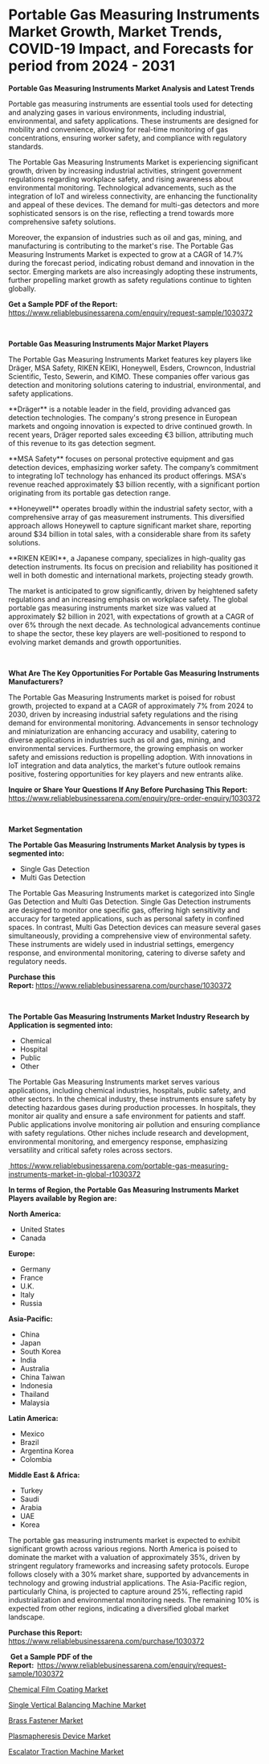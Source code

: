 <p><h1>Portable Gas Measuring Instruments Market Growth, Market Trends, COVID-19 Impact, and Forecasts for period from 2024 - 2031</h1></p><p><strong>Portable Gas Measuring Instruments Market Analysis and Latest Trends</strong></p>
<p><p>Portable gas measuring instruments are essential tools used for detecting and analyzing gases in various environments, including industrial, environmental, and safety applications. These instruments are designed for mobility and convenience, allowing for real-time monitoring of gas concentrations, ensuring worker safety, and compliance with regulatory standards.</p><p>The Portable Gas Measuring Instruments Market is experiencing significant growth, driven by increasing industrial activities, stringent government regulations regarding workplace safety, and rising awareness about environmental monitoring. Technological advancements, such as the integration of IoT and wireless connectivity, are enhancing the functionality and appeal of these devices. The demand for multi-gas detectors and more sophisticated sensors is on the rise, reflecting a trend towards more comprehensive safety solutions.</p><p>Moreover, the expansion of industries such as oil and gas, mining, and manufacturing is contributing to the market's rise. The Portable Gas Measuring Instruments Market is expected to grow at a CAGR of 14.7% during the forecast period, indicating robust demand and innovation in the sector. Emerging markets are also increasingly adopting these instruments, further propelling market growth as safety regulations continue to tighten globally.</p></p>
<p><strong>Get a Sample PDF of the Report:&nbsp;</strong> <a href="https://www.reliablebusinessarena.com/enquiry/request-sample/1030372">https://www.reliablebusinessarena.com/enquiry/request-sample/1030372</a></p>
<p>&nbsp;</p>
<p><strong>Portable Gas Measuring Instruments Major Market Players</strong></p>
<p><p>The Portable Gas Measuring Instruments Market features key players like Dräger, MSA Safety, RIKEN KEIKI, Honeywell, Esders, Crowncon, Industrial Scientific, Testo, Sewerin, and KIMO. These companies offer various gas detection and monitoring solutions catering to industrial, environmental, and safety applications.</p><p>**Dräger** is a notable leader in the field, providing advanced gas detection technologies. The company's strong presence in European markets and ongoing innovation is expected to drive continued growth. In recent years, Dräger reported sales exceeding €3 billion, attributing much of this revenue to its gas detection segment.</p><p>**MSA Safety** focuses on personal protective equipment and gas detection devices, emphasizing worker safety. The company’s commitment to integrating IoT technology has enhanced its product offerings. MSA's revenue reached approximately $3 billion recently, with a significant portion originating from its portable gas detection range.</p><p>**Honeywell** operates broadly within the industrial safety sector, with a comprehensive array of gas measurement instruments. This diversified approach allows Honeywell to capture significant market share, reporting around $34 billion in total sales, with a considerable share from its safety solutions.</p><p>**RIKEN KEIKI**, a Japanese company, specializes in high-quality gas detection instruments. Its focus on precision and reliability has positioned it well in both domestic and international markets, projecting steady growth. </p><p>The market is anticipated to grow significantly, driven by heightened safety regulations and an increasing emphasis on workplace safety. The global portable gas measuring instruments market size was valued at approximately $2 billion in 2021, with expectations of growth at a CAGR of over 6% through the next decade. As technological advancements continue to shape the sector, these key players are well-positioned to respond to evolving market demands and growth opportunities.</p></p>
<p>&nbsp;</p>
<p><strong>What Are The Key Opportunities For Portable Gas Measuring Instruments Manufacturers?</strong></p>
<p><p>The Portable Gas Measuring Instruments market is poised for robust growth, projected to expand at a CAGR of approximately 7% from 2024 to 2030, driven by increasing industrial safety regulations and the rising demand for environmental monitoring. Advancements in sensor technology and miniaturization are enhancing accuracy and usability, catering to diverse applications in industries such as oil and gas, mining, and environmental services. Furthermore, the growing emphasis on worker safety and emissions reduction is propelling adoption. With innovations in IoT integration and data analytics, the market's future outlook remains positive, fostering opportunities for key players and new entrants alike.</p></p>
<p><strong>Inquire or Share Your Questions If Any Before Purchasing This Report:</strong> <a href="https://www.reliablebusinessarena.com/enquiry/pre-order-enquiry/1030372">https://www.reliablebusinessarena.com/enquiry/pre-order-enquiry/1030372</a></p>
<p>&nbsp;</p>
<p><strong>Market Segmentation</strong></p>
<p><strong>The Portable Gas Measuring Instruments Market Analysis by types is segmented into:</strong></p>
<p><ul><li>Single Gas Detection</li><li>Multi Gas Detection</li></ul></p>
<p><p>The Portable Gas Measuring Instruments market is categorized into Single Gas Detection and Multi Gas Detection. Single Gas Detection instruments are designed to monitor one specific gas, offering high sensitivity and accuracy for targeted applications, such as personal safety in confined spaces. In contrast, Multi Gas Detection devices can measure several gases simultaneously, providing a comprehensive view of environmental safety. These instruments are widely used in industrial settings, emergency response, and environmental monitoring, catering to diverse safety and regulatory needs.</p></p>
<p><strong>Purchase this Report:&nbsp;</strong><a href="https://www.reliablebusinessarena.com/purchase/1030372">https://www.reliablebusinessarena.com/purchase/1030372</a></p>
<p>&nbsp;</p>
<p><strong>The Portable Gas Measuring Instruments Market Industry Research by Application is segmented into:</strong></p>
<p><ul><li>Chemical</li><li>Hospital</li><li>Public</li><li>Other</li></ul></p>
<p><p>The Portable Gas Measuring Instruments market serves various applications, including chemical industries, hospitals, public safety, and other sectors. In the chemical industry, these instruments ensure safety by detecting hazardous gases during production processes. In hospitals, they monitor air quality and ensure a safe environment for patients and staff. Public applications involve monitoring air pollution and ensuring compliance with safety regulations. Other niches include research and development, environmental monitoring, and emergency response, emphasizing versatility and critical safety roles across sectors.</p></p>
<p><a href="https://www.reliablebusinessarena.com/portable-gas-measuring-instruments-market-in-global-r1030372">&nbsp;https://www.reliablebusinessarena.com/portable-gas-measuring-instruments-market-in-global-r1030372</a></p>
<p><strong>In terms of Region, the Portable Gas Measuring Instruments Market Players available by Region are:</strong></p>
<p>
    <p> <strong> North America: </strong>
        <ul>
            <li>United States</li>
            <li>Canada</li>
        </ul>
        </p> 
    <p> <strong> Europe: </strong>
        <ul>
            <li>Germany</li>
            <li>France</li>
            <li>U.K.</li>
            <li>Italy</li>
            <li>Russia</li>
        </ul>
        </p> 
    <p> <strong> Asia-Pacific: </strong>
        <ul>
            <li>China</li>
            <li>Japan</li>
            <li>South Korea</li>
            <li>India</li>
            <li>Australia</li>
            <li>China Taiwan</li>
            <li>Indonesia</li>
            <li>Thailand</li>
            <li>Malaysia</li>
        </ul>
        </p> 
    <p> <strong> Latin America: </strong>
        <ul>
            <li>Mexico</li>
            <li>Brazil</li>
            <li>Argentina Korea</li>
            <li>Colombia</li>
        </ul>
        </p> 
    <p> <strong> Middle East & Africa: </strong>
        <ul>
            <li>Turkey</li>
            <li>Saudi</li>
            <li>Arabia</li>
            <li>UAE</li>
            <li>Korea</li>
        </ul>
    </p>
    </p>
<p><p>The portable gas measuring instruments market is expected to exhibit significant growth across various regions. North America is poised to dominate the market with a valuation of approximately 35%, driven by stringent regulatory frameworks and increasing safety protocols. Europe follows closely with a 30% market share, supported by advancements in technology and growing industrial applications. The Asia-Pacific region, particularly China, is projected to capture around 25%, reflecting rapid industrialization and environmental monitoring needs. The remaining 10% is expected from other regions, indicating a diversified global market landscape.</p></p>
<p><strong>Purchase this Report: </strong><a href="https://www.reliablebusinessarena.com/purchase/1030372">https://www.reliablebusinessarena.com/purchase/1030372</a></p>
<p>&nbsp;<strong>Get a Sample PDF of the Report:&nbsp;&nbsp;</strong><a href="https://www.reliablebusinessarena.com/enquiry/request-sample/1030372">https://www.reliablebusinessarena.com/enquiry/request-sample/1030372</a></p>
<p><strong></strong></p>
<p><p><a href="https://issuu.com/reportprime-2/docs/chemical-film-coating-market-size-2_4d10f64822d0b9">Chemical Film Coating Market</a></p><p><a href="https://github.com/tamvrosiya/Market-Research-Report-List-6/blob/main/single-vertical-balancing-machine-market.md">Single Vertical Balancing Machine Market</a></p><p><a href="https://www.linkedin.com/pulse/market-trends-global-brass-fastener-forecast-analysis-2024-9ioec?trackingId=9CYnUdVQSIiqQ8R926SqWw%3D%3D">Brass Fastener Market</a></p><p><a href="https://www.linkedin.com/pulse/global-plasmapheresis-device-market-opportunities-forecast-ht8de?trackingId=vpqWC0yeTB%2BTlgp0AY7eMA%3D%3D">Plasmapheresis Device Market</a></p><p><a href="https://medium.com/@bernadette.hunter4468/the-escalator-traction-machine-market-is-anticipated-to-experience-significant-growth-with-a-3685ec9d42df">Escalator Traction Machine Market</a></p></p>
